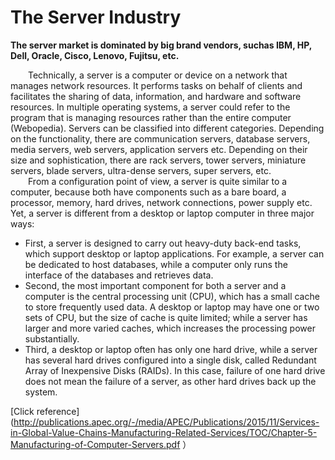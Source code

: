 

# The Server Industry
**The server market is dominated by big brand vendors, suchas IBM, HP, Dell, Oracle, Cisco, Lenovo, Fujitsu, etc.**
<br>

&emsp;&emsp;Technically, a server is a computer or device on a network that manages network resources. It performs tasks on behalf of clients and facilitates the sharing of data, information, and hardware and software resources. In multiple operating systems, a server could refer to the program that is managing resources rather than the entire computer (Webopedia). Servers can be classified into different categories. Depending on the functionality, there are communication servers, database servers, media servers, web servers, application servers etc. Depending on their size and sophistication, there are rack servers, tower servers, miniature servers, blade servers, ultra-dense servers, super servers, etc. 
<br>
&emsp;&emsp;From a configuration point of view, a server is quite similar to a computer, because both have components such as a bare board, a processor, memory, hard drives, network connections, power supply etc. Yet, a server is different from a desktop or laptop computer in three major ways: 
- First, a server is designed to carry out heavy-duty back-end tasks, which support desktop or laptop applications. For example, a server can be dedicated to host databases, while a computer only runs the interface of the databases and retrieves data. 
- Second, the most important component for both a server and a computer is the central processing unit (CPU), which has a small cache to store frequently used data. A desktop or laptop may have one or two sets of CPU, but the size of cache is quite limited; while a server has larger and more varied caches, which increases the processing power substantially.
- Third, a desktop or laptop often has only one hard drive, while a server has several hard drives configured into a single disk, called Redundant Array of Inexpensive Disks (RAIDs). In this case, failure of one hard drive does not mean the failure of a server, as other hard drives back up the system.



[Click reference](http://publications.apec.org/-/media/APEC/Publications/2015/11/Services-in-Global-Value-Chains-Manufacturing-Related-Services/TOC/Chapter-5-Manufacturing-of-Computer-Servers.pdf ）
